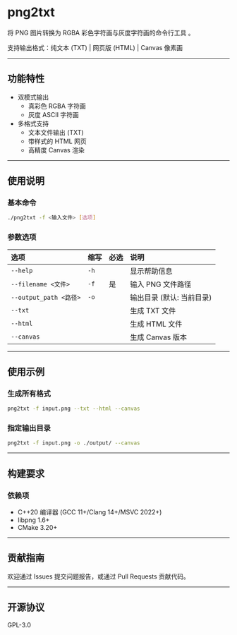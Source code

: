 # png2txt

将 PNG 图片转换为 RGBA 彩色字符画与灰度字符画的命令行工具 。

支持输出格式：纯文本 (TXT) | 网页版 (HTML) | Canvas 像素画

---

## 功能特性

- 双模式输出
  - 真彩色 RGBA 字符画
  - 灰度 ASCII 字符画
- 多格式支持
  - 文本文件输出 (TXT)
  - 带样式的 HTML 网页
  - 高精度 Canvas 渲染

---

## 使用说明

### 基本命令
```bash
./png2txt -f <输入文件> [选项]
```

### 参数选项

| 选项                   | 缩写 | 必选 | 说明                      |
| :--------------------- | :--- | :--- | :------------------------ |
| `--help`               | `-h` |      | 显示帮助信息              |
| `--filename <文件>`    | `-f` | 是   | 输入 PNG 文件路径         |
| `--output_path <路径>` | `-o` |      | 输出目录 (默认: 当前目录) |
| `--txt`                |      |      | 生成 TXT 文件             |
| `--html`               |      |      | 生成 HTML 文件            |
| `--canvas`             |      |      | 生成 Canvas 版本          |

------

## 使用示例

### 生成所有格式

```bash
png2txt -f input.png --txt --html --canvas
```

### 指定输出目录

```bash
png2txt -f input.png -o ./output/ --canvas
```

------

## 构建要求

### 依赖项

- C++20 编译器 (GCC 11+/Clang 14+/MSVC 2022+)
- libpng 1.6+
- CMake 3.20+

------

## 贡献指南

欢迎通过 Issues 提交问题报告，或通过 Pull Requests 贡献代码。

------

## 开源协议

GPL-3.0
